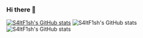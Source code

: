 ### Hi there 👋

<!--
**SaltF1sh/SaltF1sh** is a ✨ _special_ ✨ repository because its `README.md` (this file) appears on your GitHub profile.

Here are some ideas to get you started:

- 🔭 I’m currently working on ...
- 🌱 I’m currently learning ...
- 👯 I’m looking to collaborate on ...
- 🤔 I’m looking for help with ...
- 💬 Ask me about ...
- 📫 How to reach me: ...
- 😄 Pronouns: ...
- ⚡ Fun fact: ...
-->
[![S4ltF1sh's GitHub stats](https://github-readme-stats.vercel.app/api?username=S4ltF1sh)](https://github.com/S4ltF1sh/github-readme-stats)
![S4ltF1sh's GitHub stats](https://github-readme-stats.vercel.app/api?username=S4ltF1sh&show_icons=true)
![S4ltF1sh's GitHub stats](https://github-readme-stats.vercel.app/api?username=S4ltF1sh&show_icons=true&theme=cabalt)
